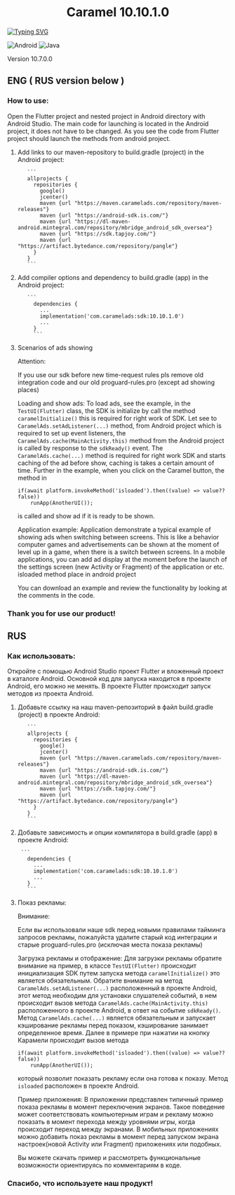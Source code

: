 <h1 align="center">Caramel 10.10.1.0</h1>

[![Typing SVG](https://readme-typing-svg.demolab.com?font=Fira+Code&pause=1000&color=E67E22&multiline=true&width=435&lines=Caramel+AD+for+Kotlin+Flutter+Android)](https://git.io/typing-svg)

![Android](https://img.shields.io/badge/Android-3DDC84?style=for-the-badge&logo=android&logoColor=white) ![Java](https://img.shields.io/badge/java-%23ED8B00.svg?style=for-the-badge&logo=java&logoColor=white)

Version 10.7.0.0

## ENG ( RUS version below )
### How to use:

Open the Flutter project and nested project in Android directory with Android Studio.
The main code for launching is located in the Android project, it does not have to be changed. As you see the code from Flutter project should launch the methods from android project.

1. Add links to our maven-repository to build.gradle (project) in the Android project:

          ```
          allprojects {
            repositories {
              google()
              jcenter()
              maven {url "https://maven.caramelads.com/repository/maven-releases"}
              maven {url "https://android-sdk.is.com/"}
              maven {url "https://dl-maven-android.mintegral.com/repository/mbridge_android_sdk_oversea"}
              maven {url "https://sdk.tapjoy.com/"}
              maven {url "https://artifact.bytedance.com/repository/pangle"}
            }
          }
          ```


2. Add compiler options and dependency to build.gradle (app) in the Android project:

          ```
            dependencies {
              ...
              implementation('com.caramelads:sdk:10.10.1.0')
              ...
            }
            ```

3. Scenarios of ads showing

    Attention:

    If you use our sdk before new time-request rules pls remove old integration code and our old proguard-rules.pro (except ad showing places)

    Loading and show ads:
    To load ads, see the example, in the ```TestUI(Flutter)``` class, the SDK is initialize by call the method ```caramelInitialize()``` this is required for right work of SDK. Let see to ```CaramelAds.setAdListener(...)``` method, from Android project which is required to set up event listeners, the ```CaramelAds.cache(MainActivity.this)``` method from the Android project is called by response to the ```sdkReady()``` event. The ```CaramelAds.cache(...)``` method is required for right work SDK and starts caching of the ad before show, caching is takes a certain amount of time. Further in the example, when you click on the Caramel button,  the method in 
    ```
    if(await platform.invokeMethod('isloaded').then((value) => value??false))
        runApp(AnotherUI());
    ```
    is called and show ad if it is ready to be shown.
        
    Application example:
    Application demonstrate a typical example of showing ads when switching between screens. This is like a behavior computer games and advertisements can be shown at the moment of level up in a game, when there is a switch between screens. In a mobile applications, you can add ad display at the moment before the launch of the settings screen (new Activity or Fragment) of the application or etc. isloaded method place in android project

    You can download an example and review the functionality by looking at the comments in the code.


### Thank you for use our product!

## RUS

### Как использовать:
Откройте с помощью Android Studio проект Flutter и вложенный проект в каталоге Android.
Основной код для запуска находится в проекте Android, его можно не менять. В проекте Flutter происходит запуск
методов из проекта Android.

1. Добавьте ссылку на наш maven-репозиторий в файл build.gradle (project) в проекте Android:

          ```
          allprojects {
            repositories {
              google()
              jcenter()
              maven {url "https://maven.caramelads.com/repository/maven-releases"}
              maven {url "https://android-sdk.is.com/"}
              maven {url "https://dl-maven-android.mintegral.com/repository/mbridge_android_sdk_oversea"}
              maven {url "https://sdk.tapjoy.com/"}
              maven {url "https://artifact.bytedance.com/repository/pangle"}
            }
          }
          ```

3. Добавьте зависимость и опции компилятора в build.gradle (app) в проекте Android:

        ```
          dependencies {
            ...
            implementation('com.caramelads:sdk:10.10.1.0')
            ...
          }
          ```

4. Показ рекламы:

  	Внимание:

  	Если вы использовали наше sdk перед новыми правилами тайминга запросов рекламы, пожалуйста удалите старый код интеграции и старые proguard-rules.pro		(исключая места показа рекламы)

  	Загрузка рекламы и отображение:
  	Для загрузки рекламы обратите внимание на пример, в классе ```TestUI(Flutter)``` происходит инициализация SDK путем запуска метода
    ```caramelInitialize()``` это является обязательным. Обратите внимание на метод ```CaramelAds.setAdListener(...)``` расположенный в проекте Android, этот метод необходим для установки слушателей событий, в нем происходит вызов метода ```CaramelAds.cache(MainActivity.this)``` расположенного в проекте Android, в ответ на событие ```sdkReady()```. Метод ```CaramelAds.cache(...)``` является обязательным и запускает кэширование рекламы перед показом, кэширование занимает определенное время. Далее в примере при нажатии на кнопку Карамели происходит вызов метода
    ```
    if(await platform.invokeMethod('isloaded').then((value) => value??false))
        runApp(AnotherUI());
    ```

    который позволит показать рекламу если она готова к показу. Метод ```isloaded``` расположен в проекте Android.

    Пример приложения:
    В приложении представлен типичный пример показа рекламы в момент переключения экранов. Такое поведение может соответствовать компьютерным играм и рекламу можно показать в момент перехода между уровнями игры, когда происходит переход между экранами. В мобильных приложениях можно добавить показ рекламы в момент перед запуском экрана настроек(новой Activity или Fragment) приложениях или подобных.

  	Вы можете скачать пример и рассмотреть функциональные возможности ориентируясь по комментариям в коде.



### Спасибо, что используете наш продукт!
